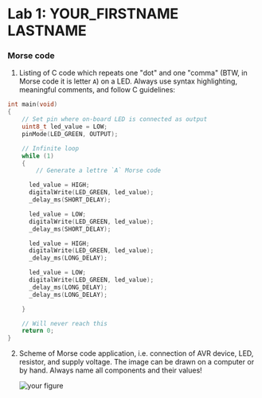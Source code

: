 # Lab 1: YOUR_FIRSTNAME LASTNAME

### Morse code

1. Listing of C code which repeats one "dot" and one "comma" (BTW, in Morse code it is letter `A`) on a LED. Always use syntax highlighting, meaningful comments, and follow C guidelines:

```c
int main(void)
{
    // Set pin where on-board LED is connected as output
    uint8_t led_value = LOW;
    pinMode(LED_GREEN, OUTPUT);

    // Infinite loop
    while (1)
    {
        // Generate a lettre `A` Morse code

      led_value = HIGH;
      digitalWrite(LED_GREEN, led_value);
      _delay_ms(SHORT_DELAY);

      led_value = LOW;
      digitalWrite(LED_GREEN, led_value);
      _delay_ms(SHORT_DELAY);

      led_value = HIGH;
      digitalWrite(LED_GREEN, led_value);
      _delay_ms(LONG_DELAY);

      led_value = LOW;
      digitalWrite(LED_GREEN, led_value);
      _delay_ms(LONG_DELAY);
      _delay_ms(LONG_DELAY);

    }

    // Will never reach this
    return 0;
}
```

2. Scheme of Morse code application, i.e. connection of AVR device, LED, resistor, and supply voltage. The image can be drawn on a computer or by hand. Always name all components and their values!

   ![your figure]()
